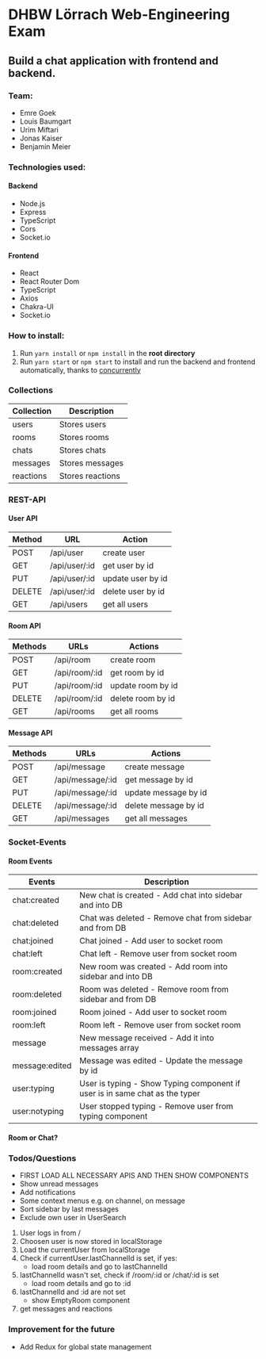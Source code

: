 # DHBW Lörrach Web-Engineering Exam

## Build a chat application with frontend and backend.

### Team:

- Emre Goek
- Louis Baumgart
- Urim Miftari
- Jonas Kaiser
- Benjamin Meier

### Technologies used:

#### Backend

- Node.js
- Express
- TypeScript
- Cors
- Socket.io

#### Frontend

- React
- React Router Dom
- TypeScript
- Axios
- Chakra-UI
- Socket.io

### How to install:

1. Run `yarn install` or `npm install` in the **root directory**
2. Run `yarn start` or `npm start` to install and run the backend and frontend automatically, thanks to [concurrently](https://www.npmjs.com/package/concurrently)

### Collections

| Collection | Description      |
| ---------- | ---------------- |
| users      | Stores users     |
| rooms      | Stores rooms     |
| chats      | Stores chats     |
| messages   | Stores messages  |
| reactions  | Stores reactions |

### REST-API

#### User API

| Method | URL           | Action            |
| ------ | ------------- | ----------------- |
| POST   | /api/user     | create user       |
| GET    | /api/user/:id | get user by id    |
| PUT    | /api/user/:id | update user by id |
| DELETE | /api/user/:id | delete user by id |
| GET    | /api/users    | get all users     |

#### Room API

| Methods | URLs          | Actions           |
| ------- | ------------- | ----------------- |
| POST    | /api/room     | create room       |
| GET     | /api/room/:id | get room by id    |
| PUT     | /api/room/:id | update room by id |
| DELETE  | /api/room/:id | delete room by id |
| GET     | /api/rooms    | get all rooms     |

#### Message API

| Methods | URLs             | Actions              |
| ------- | ---------------- | -------------------- |
| POST    | /api/message     | create message       |
| GET     | /api/message/:id | get message by id    |
| PUT     | /api/message/:id | update message by id |
| DELETE  | /api/message/:id | delete message by id |
| GET     | /api/messages    | get all messages     |

### Socket-Events

#### Room Events

| Events         | Description                                                                 |
| -------------- | --------------------------------------------------------------------------- |
| chat:created   | New chat is created - Add chat into sidebar and into DB                     |
| chat:deleted   | Chat was deleted - Remove chat from sidebar and from DB                     |
| chat:joined    | Chat joined - Add user to socket room                                       |
| chat:left      | Chat left - Remove user from socket room                                    |
| room:created   | New room was created - Add room into sidebar and into DB                    |
| room:deleted   | Room was deleted - Remove room from sidebar and from DB                     |
| room:joined    | Room joined - Add user to socket room                                       |
| room:left      | Room left - Remove user from socket room                                    |
| message        | New message received - Add it into messages array                           |
| message:edited | Message was edited - Update the message by id                               |
| user:typing    | User is typing - Show Typing component if user is in same chat as the typer |
| user:notyping  | User stopped typing - Remove user from typing component                     |

#### Room or Chat?

### Todos/Questions

- FIRST LOAD ALL NECESSARY APIS AND THEN SHOW COMPONENTS
- Show unread messages
- Add notifications
- Some context menus e.g. on channel, on message
- Sort sidebar by last messages
- Exclude own user in UserSearch

1. User logs in from /
2. Choosen user is now stored in localStorage
3. Load the currentUser from localStorage
4. Check if currentUser.lastChannelId is set, if yes:
   - load room details and go to lastChannelId
5. lastChannelId wasn't set, check if /room/:id or /chat/:id is set
   - load room details and go to :id
6. lastChannelId and :id are not set
   - show EmptyRoom component
7. get messages and reactions

### Improvement for the future

- Add Redux for global state management
